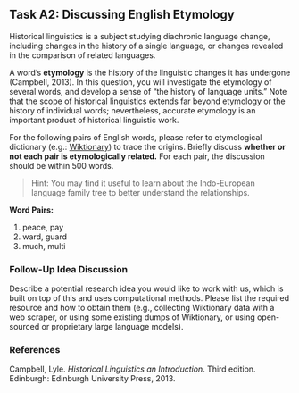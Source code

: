 ## Task A2: Discussing English Etymology

Historical linguistics is a subject studying diachronic language change, including changes in the history of a single language, or changes revealed in the comparison of related languages.

A word’s **etymology** is the history of the linguistic changes it has undergone (Campbell, 2013).
In this question, you will investigate the etymology of several words, and develop a sense of “the history of language units.”
Note that the scope of historical linguistics extends far beyond etymology or the history of individual words; nevertheless, accurate etymology is an important product of historical linguistic work.

For the following pairs of English words, please refer to etymological dictionary (e.g.: [Wiktionary](https://www.wiktionary.org/)) to trace the origins.
Briefly discuss **whether or not each pair is etymologically related.**
For each pair, the discussion should be within 500 words.

> Hint: You may find it useful to learn about the Indo-European language family tree to better understand the relationships.
>

**Word Pairs:**

1. peace, pay
2. ward, guard
3. much, multi

### Follow-Up Idea Discussion
Describe a potential research idea you would like to work with us, which is built on top of this and uses computational methods. Please list the required resource and how to obtain them (e.g., collecting Wiktionary data with a web scraper, or using some existing dumps of Wiktionary, or using open-sourced or proprietary large language models).

### References

Campbell, Lyle. *Historical Linguistics an Introduction*. Third edition. Edinburgh: Edinburgh University Press, 2013.
